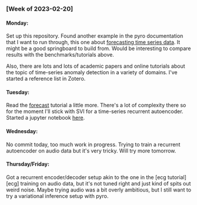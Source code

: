 ### [Week of 2023-02-20]
#### Monday:
Set up this repository. Found another example in the pyro documentation that I
want to run through, this one about [forecasting time series data][forecast]. It might
be a good springboard to build from. Would be interesting to compare results with
the benchmarks/tutorials above.

Also, there are lots and lots of academic papers and online tutorials about
the topic of time-series anomaly detection in a variety of domains. 
I've started a reference list in Zotero.

[forecast]: https://pyro.ai/examples/forecasting_i.html

#### Tuesday:
Read the [forecast][] tutorial a little more. There's a lot of complexity there so for the moment I'll
stick with SVI for a time-series recurrent autoencoder.
Started a jupyter notebook [here](time-series-vae.ipynb).

#### Wednesday:
No commit today, too much work in progress. Trying to train a recurrent
autoencoder on audio data but it's very tricky. Will try more tomorrow.

#### Thursday/Friday:
Got a recurrent encoder/decoder setup akin to the one in the [ecg tutorial][ecg] training on audio data,
but it's not tuned right and just kind of spits out weird noise.
Maybe trying audio was a bit overly ambitious, but I still want to try a variational inference setup with pyro.

